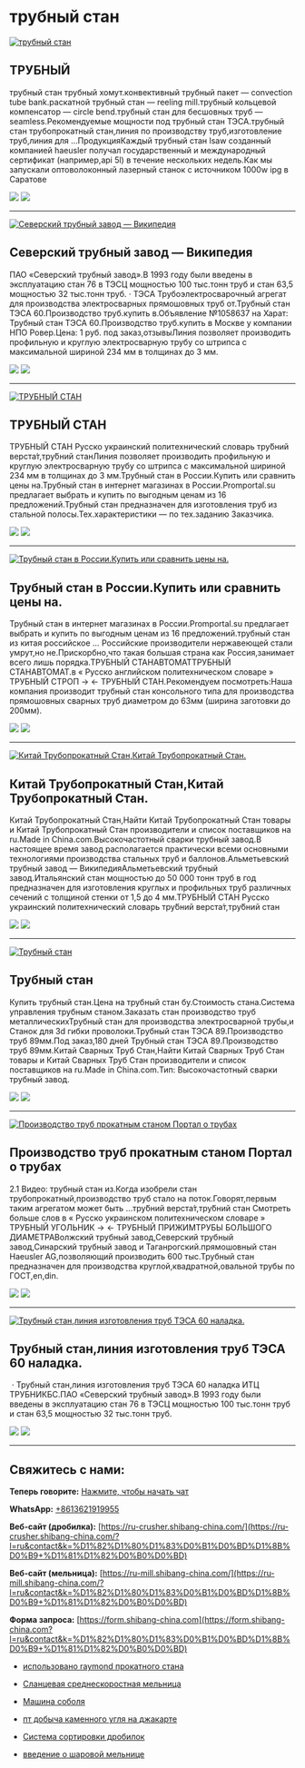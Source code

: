 # трубный стан

<a href="https://swt.shibang-china.com/?l=ru&img&k=%D1%82%D1%80%D1%83%D0%B1%D0%BD%D1%8B%D0%B9+%D1%81%D1%82%D0%B0%D0%BD" target="_blank">![трубный стан](http://static.shibang-china.com/all-800x300/621.jpg)</a>

## ТРУБНЫЙ
трубный стан трубный хомут.конвективный трубный пакет — convection tube bank.раскатной трубный стан — reeling mill.трубный кольцевой компенсатор — circle bend.трубный стан для бесшовных труб — seamless.Рекомендуемые мощности под трубный стан ТЭСА.трубный стан трубопрокатный стан,линия по производству труб,изготовление труб,линия для …ПродукцияКаждый трубный стан lsaw созданный компанией haeusler получал государственный и международный сертификат (например,api 5l) в течение нескольких недель.Как мы запускали оптоволоконный лазерный станок с источником 1000w ipg в Саратове


<a href="https://whatsapp.shibangsoft.com/WhatsApp.php" target="_blank" title="WhatsApp">![](http://static.shibang-china.com/icon/whatsapp.png)</a> <a href="https://swt.shibang-china.com/?l=ru&icon&k=%D1%82%D1%80%D1%83%D0%B1%D0%BD%D1%8B%D0%B9+%D1%81%D1%82%D0%B0%D0%BD" target="_blank">![](http://static.shibang-china.com/icon/chat-ru.png)</a>

---

<a href="https://swt.shibang-china.com/?l=ru&img&k=%D1%82%D1%80%D1%83%D0%B1%D0%BD%D1%8B%D0%B9+%D1%81%D1%82%D0%B0%D0%BD" target="_blank">![Северский трубный завод — Википедия](http://static.shibang-china.com/all-800x300/605.jpg)</a>

## Северский трубный завод — Википедия
ПАО &#171;Северский трубный завод&#187;.В 1993 году были введены в эксплуатацию стан 76 в ТЭСЦ мощностью 100 тыс.тонн труб и стан 63,5 мощностью 32 тыс.тонн труб.&nbsp;&#0183;&#32;ТЭСА Трубоэлектросварочный агрегат для производства электросварных прямошовных труб от.Трубный стан ТЭСА 60.Производство труб.купить в.Объявление №1058637 на Харат: Трубный стан ТЭСА 60.Производство труб.купить в Москве у компании НПО Ровер.Цена: 1 руб. под заказ,отзывыЛиния позволяет производить профильную и круглую электросварную трубу со штрипса с максимальной шириной 234 мм в толщинах до 3 мм.


<a href="https://whatsapp.shibangsoft.com/WhatsApp.php" target="_blank" title="WhatsApp">![](http://static.shibang-china.com/icon/whatsapp.png)</a> <a href="https://swt.shibang-china.com/?l=ru&icon&k=%D1%82%D1%80%D1%83%D0%B1%D0%BD%D1%8B%D0%B9+%D1%81%D1%82%D0%B0%D0%BD" target="_blank">![](http://static.shibang-china.com/icon/chat-ru.png)</a>

---

<a href="https://swt.shibang-china.com/?l=ru&img&k=%D1%82%D1%80%D1%83%D0%B1%D0%BD%D1%8B%D0%B9+%D1%81%D1%82%D0%B0%D0%BD" target="_blank">![ТРУБНЫЙ СТАН](http://static.shibang-china.com/all-800x300/1124.jpg)</a>

## ТРУБНЫЙ СТАН
ТРУБНЫЙ СТАН Русско украинский политехнический словарь тру́бний верста́т,тру́бний станЛиния позволяет производить профильную и круглую электросварную трубу со штрипса с максимальной шириной 234 мм в толщинах до 3 мм.Трубный стан в России.Купить или сравнить цены на.Трубный стан в интернет магазинах в России.Promportal.su предлагает выбрать и купить по выгодным ценам из 16 предложений.Трубный стан предназначен для изготовления труб из стальной полосы.Тех.характеристики — по тех.заданию Заказчика.


<a href="https://whatsapp.shibangsoft.com/WhatsApp.php" target="_blank" title="WhatsApp">![](http://static.shibang-china.com/icon/whatsapp.png)</a> <a href="https://swt.shibang-china.com/?l=ru&icon&k=%D1%82%D1%80%D1%83%D0%B1%D0%BD%D1%8B%D0%B9+%D1%81%D1%82%D0%B0%D0%BD" target="_blank">![](http://static.shibang-china.com/icon/chat-ru.png)</a>

---

<a href="https://swt.shibang-china.com/?l=ru&img&k=%D1%82%D1%80%D1%83%D0%B1%D0%BD%D1%8B%D0%B9+%D1%81%D1%82%D0%B0%D0%BD" target="_blank">![Трубный стан в России.Купить или сравнить цены на.](http://static.shibang-china.com/all-800x300/1400.jpg)</a>

## Трубный стан в России.Купить или сравнить цены на.
Трубный стан в интернет магазинах в России.Promportal.su предлагает выбрать и купить по выгодным ценам из 16 предложений.трубный стан из китая российское … Российские производители нержавеющей стали умрут,но не.Прискорбно,что такая большая страна как Россия,занимает всего лишь порядка.ТРУБНЫЙ СТАНАВТОМАТТРУБНЫЙ СТАНАВТОМАТ.в &#171; Русско английском политехническом словаре &#187; ТРУБНЫЙ СТРОП → ← ТРУБНЫЙ СТАН.Рекомендуем посмотреть:Наша компания производит трубный стан консольного типа для производства прямошовных сварных труб диаметром до 63мм (ширина заготовки до 200мм).


<a href="https://whatsapp.shibangsoft.com/WhatsApp.php" target="_blank" title="WhatsApp">![](http://static.shibang-china.com/icon/whatsapp.png)</a> <a href="https://swt.shibang-china.com/?l=ru&icon&k=%D1%82%D1%80%D1%83%D0%B1%D0%BD%D1%8B%D0%B9+%D1%81%D1%82%D0%B0%D0%BD" target="_blank">![](http://static.shibang-china.com/icon/chat-ru.png)</a>

---

<a href="https://swt.shibang-china.com/?l=ru&img&k=%D1%82%D1%80%D1%83%D0%B1%D0%BD%D1%8B%D0%B9+%D1%81%D1%82%D0%B0%D0%BD" target="_blank">![Китай Трубопрокатный Стан,Китай Трубопрокатный Стан.](http://static.shibang-china.com/all-800x300/977.jpg)</a>

## Китай Трубопрокатный Стан,Китай Трубопрокатный Стан.
Китай Трубопрокатный Стан,Найти Китай Трубопрокатный Стан товары и Китай Трубопрокатный Стан производители и список поставщиков на ru.Made in China.com.Высокочастотный сварки трубный завод.В настоящее время завод располагается практически всеми основными технологиями производства стальных труб и баллонов.Альметьевский трубный завод — ВикипедияАльметьевский трубный завод.Итальянский стан мощностью до 50 000 тонн труб в год предназначен для изготовления круглых и профильных труб различных сечений с толщиной стенки от 1,5 до 4 мм.ТРУБНЫЙ СТАН Русско украинский политехнический словарь тру́бний верста́т,тру́бний стан


<a href="https://whatsapp.shibangsoft.com/WhatsApp.php" target="_blank" title="WhatsApp">![](http://static.shibang-china.com/icon/whatsapp.png)</a> <a href="https://swt.shibang-china.com/?l=ru&icon&k=%D1%82%D1%80%D1%83%D0%B1%D0%BD%D1%8B%D0%B9+%D1%81%D1%82%D0%B0%D0%BD" target="_blank">![](http://static.shibang-china.com/icon/chat-ru.png)</a>

---

<a href="https://swt.shibang-china.com/?l=ru&img&k=%D1%82%D1%80%D1%83%D0%B1%D0%BD%D1%8B%D0%B9+%D1%81%D1%82%D0%B0%D0%BD" target="_blank">![Трубный стан](http://static.shibang-china.com/all-800x300/1255.jpg)</a>

## Трубный стан
Купить трубный стан.Цена на трубный стан бу.Стоимость стана.Система управления трубным станом.Заказать стан производство труб металлическихТрубный стан для производства электросварной трубы,и Станок для 3d гибки проволоки.Трубный стан ТЭСА 89.Производство труб 89мм.Под заказ,180 дней Трубный стан ТЭСА 89.Производство труб 89мм.Китай Сварных Труб Стан,Найти Китай Сварных Труб Стан товары и Китай Сварных Труб Стан производители и список поставщиков на ru.Made in China.com.Тип: Высокочастотный сварки трубный завод.


<a href="https://whatsapp.shibangsoft.com/WhatsApp.php" target="_blank" title="WhatsApp">![](http://static.shibang-china.com/icon/whatsapp.png)</a> <a href="https://swt.shibang-china.com/?l=ru&icon&k=%D1%82%D1%80%D1%83%D0%B1%D0%BD%D1%8B%D0%B9+%D1%81%D1%82%D0%B0%D0%BD" target="_blank">![](http://static.shibang-china.com/icon/chat-ru.png)</a>

---

<a href="https://swt.shibang-china.com/?l=ru&img&k=%D1%82%D1%80%D1%83%D0%B1%D0%BD%D1%8B%D0%B9+%D1%81%D1%82%D0%B0%D0%BD" target="_blank">![Производство труб прокатным станом Портал о трубах](http://static.shibang-china.com/all-800x300/455.jpg)</a>

## Производство труб прокатным станом Портал о трубах
2.1 Видео: трубный стан из.Когда изобрели стан трубопрокатный,производство труб стало на поток.Говорят,первым таким агрегатом может быть …тру́бний верста́т,тру́бний стан Смотреть больше слов в &#171; Русско украинском политехническом словаре &#187; ТРУБНЫЙ УГОЛЬНИК → ← ТРУБНЫЙ ПРИЖИМТРУБЫ БОЛЬШОГО ДИАМЕТРАВолжский трубный завод,Северский трубный завод,Синарский трубный завод и Таганрогский.прямошовный стан Haeusler AG,позволяющий производить 600 тыс.Трубный стан предназначен для производства круглой,квадратной,овальной трубы по ГОСТ,en,din.


<a href="https://whatsapp.shibangsoft.com/WhatsApp.php" target="_blank" title="WhatsApp">![](http://static.shibang-china.com/icon/whatsapp.png)</a> <a href="https://swt.shibang-china.com/?l=ru&icon&k=%D1%82%D1%80%D1%83%D0%B1%D0%BD%D1%8B%D0%B9+%D1%81%D1%82%D0%B0%D0%BD" target="_blank">![](http://static.shibang-china.com/icon/chat-ru.png)</a>

---

<a href="https://swt.shibang-china.com/?l=ru&img&k=%D1%82%D1%80%D1%83%D0%B1%D0%BD%D1%8B%D0%B9+%D1%81%D1%82%D0%B0%D0%BD" target="_blank">![Трубный стан,линия изготовления труб ТЭСА 60 наладка.](http://static.shibang-china.com/all-800x300/1.jpg)</a>

## Трубный стан,линия изготовления труб ТЭСА 60 наладка.
&nbsp;&#0183;&#32;Трубный стан,линия изготовления труб ТЭСА 60 наладка ИТЦ ТРУБНИКБС.ПАО &#171;Северский трубный завод&#187;.В 1993 году были введены в эксплуатацию стан 76 в ТЭСЦ мощностью 100 тыс.тонн труб и стан 63,5 мощностью 32 тыс.тонн труб.

<a href="https://whatsapp.shibangsoft.com/WhatsApp.php" target="_blank" title="WhatsApp">![](http://static.shibang-china.com/icon/whatsapp.png)</a> <a href="https://swt.shibang-china.com/?l=ru&icon&k=%D1%82%D1%80%D1%83%D0%B1%D0%BD%D1%8B%D0%B9+%D1%81%D1%82%D0%B0%D0%BD" target="_blank">![](http://static.shibang-china.com/icon/chat-ru.png)</a>

---
## Свяжитесь с нами:

**Теперь говорите:** [Нажмите, чтобы начать чат](https://swt.shibang-china.com?l=ru&contact&k=%D1%82%D1%80%D1%83%D0%B1%D0%BD%D1%8B%D0%B9+%D1%81%D1%82%D0%B0%D0%BD)

**WhatsApp:**  [+8613621919955](https://whatsapp.shibangsoft.com/WhatsApp.php)

**Веб-сайт (дробилка):** [https://ru-crusher.shibang-china.com/](https://ru-crusher.shibang-china.com/?l=ru&contact&k=%D1%82%D1%80%D1%83%D0%B1%D0%BD%D1%8B%D0%B9+%D1%81%D1%82%D0%B0%D0%BD)

**Веб-сайт (мельница):** [https://ru-mill.shibang-china.com/](https://ru-mill.shibang-china.com/?l=ru&contact&k=%D1%82%D1%80%D1%83%D0%B1%D0%BD%D1%8B%D0%B9+%D1%81%D1%82%D0%B0%D0%BD)

**Форма запроса:** [https://form.shibang-china.com](https://form.shibang-china.com?l=ru&contact&k=%D1%82%D1%80%D1%83%D0%B1%D0%BD%D1%8B%D0%B9+%D1%81%D1%82%D0%B0%D0%BD)

* [использовано raymond прокатного стана](../110/%D0%B8%D1%81%D0%BF%D0%BE%D0%BB%D1%8C%D0%B7%D0%BE%D0%B2%D0%B0%D0%BD%D0%BE%20raymond%20%D0%BF%D1%80%D0%BE%D0%BA%D0%B0%D1%82%D0%BD%D0%BE%D0%B3%D0%BE%20%D1%81%D1%82%D0%B0%D0%BD%D0%B0.md)

* [Сланцевая среднескоростная мельница](../117/%D0%A1%D0%BB%D0%B0%D0%BD%D1%86%D0%B5%D0%B2%D0%B0%D1%8F%20%D1%81%D1%80%D0%B5%D0%B4%D0%BD%D0%B5%D1%81%D0%BA%D0%BE%D1%80%D0%BE%D1%81%D1%82%D0%BD%D0%B0%D1%8F%20%D0%BC%D0%B5%D0%BB%D1%8C%D0%BD%D0%B8%D1%86%D0%B0.md)

* [Машина соболя](../107/%D0%9C%D0%B0%D1%88%D0%B8%D0%BD%D0%B0%20%D1%81%D0%BE%D0%B1%D0%BE%D0%BB%D1%8F.md)

* [пт добыча каменного угля на джакарте](../110/%D0%BF%D1%82%20%D0%B4%D0%BE%D0%B1%D1%8B%D1%87%D0%B0%20%D0%BA%D0%B0%D0%BC%D0%B5%D0%BD%D0%BD%D0%BE%D0%B3%D0%BE%20%D1%83%D0%B3%D0%BB%D1%8F%20%D0%BD%D0%B0%20%D0%B4%D0%B6%D0%B0%D0%BA%D0%B0%D1%80%D1%82%D0%B5.md)

* [Система сортировки дробилок](../116/%D0%A1%D0%B8%D1%81%D1%82%D0%B5%D0%BC%D0%B0%20%D1%81%D0%BE%D1%80%D1%82%D0%B8%D1%80%D0%BE%D0%B2%D0%BA%D0%B8%20%D0%B4%D1%80%D0%BE%D0%B1%D0%B8%D0%BB%D0%BE%D0%BA.md)

* [введение о шаровой мельнице](../109/%D0%B2%D0%B2%D0%B5%D0%B4%D0%B5%D0%BD%D0%B8%D0%B5%20%D0%BE%20%D1%88%D0%B0%D1%80%D0%BE%D0%B2%D0%BE%D0%B9%20%D0%BC%D0%B5%D0%BB%D1%8C%D0%BD%D0%B8%D1%86%D0%B5.md)